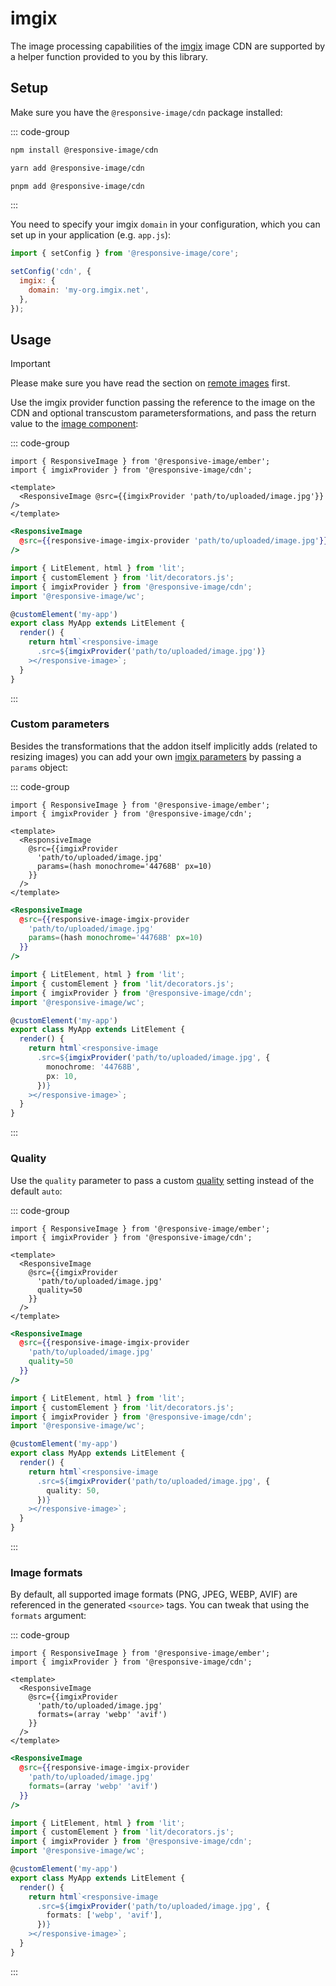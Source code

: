 # imgix

The image processing capabilities of the [imgix](https://imgix.com) image CDN are supported by a helper function provided to you by this library.

## Setup

Make sure you have the `@responsive-image/cdn` package installed:

::: code-group

```bash [npm]
npm install @responsive-image/cdn
```

```bash [yarn]
yarn add @responsive-image/cdn
```

```bash [pnpm]
pnpm add @responsive-image/cdn
```

:::

You need to specify your imgix `domain` in your configuration, which you can set up in your application (e.g. `app.js`):

```js
import { setConfig } from '@responsive-image/core';

setConfig('cdn', {
  imgix: {
    domain: 'my-org.imgix.net',
  },
});
```

## Usage

> [!IMPORTANT]
> Please make sure you have read the section on [remote images](../usage/remote-images.md) first.

Use the imgix provider function passing the reference to the image on the CDN and optional transcustom parametersformations, and pass the return value to the [image component](../usage/component.md):

::: code-group

```gjs [Ember .gjs]
import { ResponsiveImage } from '@responsive-image/ember';
import { imgixProvider } from '@responsive-image/cdn';

<template>
  <ResponsiveImage @src={{imgixProvider 'path/to/uploaded/image.jpg'}} />
</template>
```

```hbs [Ember .hbs]
<ResponsiveImage
  @src={{responsive-image-imgix-provider 'path/to/uploaded/image.jpg'}}
/>
```

```ts [Lit]
import { LitElement, html } from 'lit';
import { customElement } from 'lit/decorators.js';
import { imgixProvider } from '@responsive-image/cdn';
import '@responsive-image/wc';

@customElement('my-app')
export class MyApp extends LitElement {
  render() {
    return html`<responsive-image
      .src=${imgixProvider('path/to/uploaded/image.jpg')}
    ></responsive-image>`;
  }
}
```

:::

### Custom parameters

Besides the transformations that the addon itself implicitly adds (related to resizing images)
you can add your own [imgix parameters](https://docs.imgix.com/apis/rendering) by passing a `params` object:

::: code-group

```gjs [Ember .gjs]
import { ResponsiveImage } from '@responsive-image/ember';
import { imgixProvider } from '@responsive-image/cdn';

<template>
  <ResponsiveImage
    @src={{imgixProvider
      'path/to/uploaded/image.jpg'
      params=(hash monochrome='44768B' px=10)
    }}
  />
</template>
```

```hbs [Ember .hbs]
<ResponsiveImage
  @src={{responsive-image-imgix-provider
    'path/to/uploaded/image.jpg'
    params=(hash monochrome='44768B' px=10)
  }}
/>
```

```ts [Lit]
import { LitElement, html } from 'lit';
import { customElement } from 'lit/decorators.js';
import { imgixProvider } from '@responsive-image/cdn';
import '@responsive-image/wc';

@customElement('my-app')
export class MyApp extends LitElement {
  render() {
    return html`<responsive-image
      .src=${imgixProvider('path/to/uploaded/image.jpg', {
        monochrome: '44768B',
        px: 10,
      })}
    ></responsive-image>`;
  }
}
```

:::

### Quality

Use the `quality` parameter to pass a custom [quality](https://docs.imgix.com/apis/rendering/format/q) setting
instead of the default `auto`:

::: code-group

```gjs [Ember .gjs]
import { ResponsiveImage } from '@responsive-image/ember';
import { imgixProvider } from '@responsive-image/cdn';

<template>
  <ResponsiveImage
    @src={{imgixProvider
      'path/to/uploaded/image.jpg'
      quality=50
    }}
  />
</template>
```

```hbs [Ember .hbs]
<ResponsiveImage
  @src={{responsive-image-imgix-provider
    'path/to/uploaded/image.jpg'
    quality=50
  }}
/>
```

```ts [Lit]
import { LitElement, html } from 'lit';
import { customElement } from 'lit/decorators.js';
import { imgixProvider } from '@responsive-image/cdn';
import '@responsive-image/wc';

@customElement('my-app')
export class MyApp extends LitElement {
  render() {
    return html`<responsive-image
      .src=${imgixProvider('path/to/uploaded/image.jpg', {
        quality: 50,
      })}
    ></responsive-image>`;
  }
}
```

:::

### Image formats

By default, all supported image formats (PNG, JPEG, WEBP, AVIF) are referenced in the generated `<source>` tags.
You can tweak that using the `formats` argument:

::: code-group

```gjs [Ember .gjs]
import { ResponsiveImage } from '@responsive-image/ember';
import { imgixProvider } from '@responsive-image/cdn';

<template>
  <ResponsiveImage
    @src={{imgixProvider
      'path/to/uploaded/image.jpg'
      formats=(array 'webp' 'avif')
    }}
  />
</template>
```

```hbs [Ember .hbs]
<ResponsiveImage
  @src={{responsive-image-imgix-provider
    'path/to/uploaded/image.jpg'
    formats=(array 'webp' 'avif')
  }}
/>
```

```ts [Lit]
import { LitElement, html } from 'lit';
import { customElement } from 'lit/decorators.js';
import { imgixProvider } from '@responsive-image/cdn';
import '@responsive-image/wc';

@customElement('my-app')
export class MyApp extends LitElement {
  render() {
    return html`<responsive-image
      .src=${imgixProvider('path/to/uploaded/image.jpg', {
        formats: ['webp', 'avif'],
      })}
    ></responsive-image>`;
  }
}
```

:::

